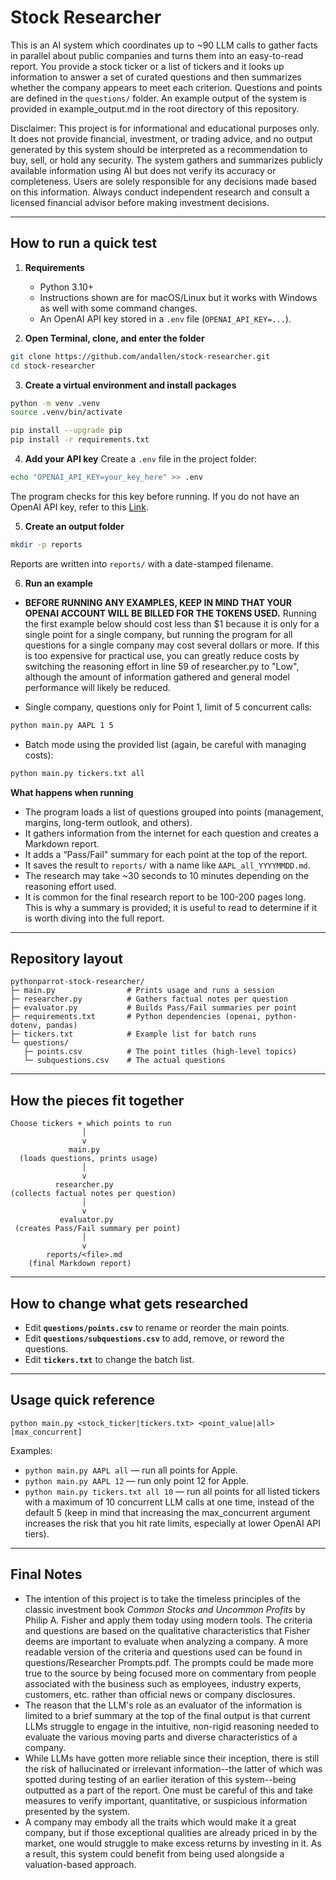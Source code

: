 # Stock Researcher

This is an AI system which coordinates up to ~90 LLM calls to gather facts in parallel about public companies and turns them into an easy-to-read report. You provide a stock ticker or a list of tickers and it looks up information to answer a set of curated questions and then summarizes whether the company appears to meet each criterion. Questions and points are defined in the `questions/` folder. An example output of the system is provided in example_output.md in the root directory of this repository.

Disclaimer: This project is for informational and educational purposes only. It does not provide financial, investment, or trading advice, and no output generated by this system should be interpreted as a recommendation to buy, sell, or hold any security. The system gathers and summarizes publicly available information using AI but does not verify its accuracy or completeness. Users are solely responsible for any decisions made based on this information. Always conduct independent research and consult a licensed financial advisor before making investment decisions.

---

## How to run a quick test

1) **Requirements**
   - Python 3.10+
   - Instructions shown are for macOS/Linux but it works with Windows as well with some command changes.
   - An OpenAI API key stored in a `.env` file (`OPENAI_API_KEY=...`).

2) **Open Terminal, clone, and enter the folder**
```bash
git clone https://github.com/andallen/stock-researcher.git
cd stock-researcher
```

3) **Create a virtual environment and install packages**
```bash
python -m venv .venv
source .venv/bin/activate

pip install --upgrade pip
pip install -r requirements.txt
```

4) **Add your API key**
Create a `.env` file in the project folder:
```bash
echo "OPENAI_API_KEY=your_key_here" >> .env
```
The program checks for this key before running. If you do not have an OpenAI API key, refer to this [Link](https://www.google.com/url?sa=t&source=web&rct=j&opi=89978449&url=https://platform.openai.com/api-keys&ved=2ahUKEwjy59COlZGQAxWWMVkFHbtpJYkQFnoECA0QAQ&usg=AOvVaw1YhcGDWJXhiKSfmL59Pnfn$0).

5) **Create an output folder**
```bash
mkdir -p reports
```
Reports are written into `reports/` with a date-stamped filename.

6) **Run an example**
- **BEFORE RUNNING ANY EXAMPLES, KEEP IN MIND THAT YOUR OPENAI ACCOUNT WILL BE BILLED FOR THE TOKENS USED.** Running the first example below should cost less than $1 because it is only for a single point for a single company, but running the program for all questions for a single company may cost several dollars or more. If this is too expensive for practical use, you can greatly reduce costs by switching the reasoning effort in line 59 of researcher.py to "Low", although the amount of information gathered and general model performance will likely be reduced.

- Single company, questions only for Point 1, limit of 5 concurrent calls:
```bash
python main.py AAPL 1 5
```
- Batch mode using the provided list (again, be careful with managing costs):
```bash
python main.py tickers.txt all
```


**What happens when running**
- The program loads a list of questions grouped into points (management, margins, long-term outlook, and others).
- It gathers information from the internet for each question and creates a Markdown report. 
- It adds a “Pass/Fail" summary for each point at the top of the report.
- It saves the result to `reports/` with a name like `AAPL_all_YYYYMMDD.md`.
- The research may take ~30 seconds to 10 minutes depending on the reasoning effort used.
- It is common for the final research report to be 100-200 pages long. This is why a summary is provided; it is useful to read to determine if it is worth diving into the full report.



---

## Repository layout

```
pythonparrot-stock-researcher/
├─ main.py                # Prints usage and runs a session
├─ researcher.py          # Gathers factual notes per question
├─ evaluator.py           # Builds Pass/Fail summaries per point
├─ requirements.txt       # Python dependencies (openai, python-dotenv, pandas)
├─ tickers.txt            # Example list for batch runs
└─ questions/
   ├─ points.csv          # The point titles (high-level topics)
   └─ subquestions.csv    # The actual questions
```

---

## How the pieces fit together

```
Choose tickers + which points to run
                │
                v
             main.py
  (loads questions, prints usage)
                │
                v
          researcher.py
(collects factual notes per question)
                │
                v
           evaluator.py
 (creates Pass/Fail summary per point)
                │
                v
        reports/<file>.md
    (final Markdown report)
```

---

## How to change what gets researched

- Edit **`questions/points.csv`** to rename or reorder the main points. 
- Edit **`questions/subquestions.csv`** to add, remove, or reword the questions.
- Edit **`tickers.txt`** to change the batch list.

---

## Usage quick reference

```
python main.py <stock_ticker|tickers.txt> <point_value|all> [max_concurrent]
```

Examples:
- `python main.py AAPL all` — run all points for Apple.
- `python main.py AAPL 12` — run only point 12 for Apple.
- `python main.py tickers.txt all 10` — run all points for all listed tickers with a maximum of 10 concurrent LLM calls at one time, instead of the default 5 (keep in mind that increasing the max_concurrent argument increases the risk that you hit rate limits, especially at lower OpenAI API tiers).

---
## Final Notes
- The intention of this project is to take the timeless principles of the classic investment book *Common Stocks and Uncommon Profits* by Philip A. Fisher and apply them today using modern tools. The criteria and questions are based on the qualitative characteristics that Fisher deems are important to evaluate when analyzing a company. A more readable version of the criteria and questions used can be found in questions/Researcher Prompts.pdf. The prompts could be made more true to the source by being focused more on commentary from people associated with the business such as employees, industry experts, customers, etc. rather than official news or company disclosures.
- The reason that the LLM's role as an evaluator of the information is limited to a brief summary at the top of the final output is that current LLMs struggle to engage in the intuitive, non-rigid reasoning needed to evaluate the various moving parts and diverse characteristics of a company.
- While LLMs have gotten more reliable since their inception, there is still the risk of hallucinated or irrelevant information--the latter of which was spotted during testing of an earlier iteration of this system--being outputted as a part of the report. One must be careful of this and take measures to verify important, quantitative, or suspicious information presented by the system.
- A company may embody all the traits which would make it a great company, but if those exceptional qualities are already priced in by the market, one would struggle to make excess returns by investing in it. As a result, this system could benefit from being used alongside a valuation-based approach.
